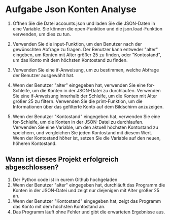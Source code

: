 # Aufgabe Json Konten Analyse


1. Öffnen Sie die Datei accounts.json und laden Sie die JSON-Daten in eine Variable. Sie können die open-Funktion und die json.load-Funktion verwenden, um dies zu tun.

2. Verwenden Sie die input-Funktion, um den Benutzer nach der gewünschten Abfrage zu fragen. Der Benutzer kann entweder "alter" eingeben, um Konten mit Alter größer 25 zu finden, oder "Kontostand", um das Konto mit dem höchsten Kontostand zu finden.

3. Verwenden Sie eine if-Anweisung, um zu bestimmen, welche Abfrage der Benutzer ausgewählt hat.

4. Wenn der Benutzer "alter" eingegeben hat, verwenden Sie eine for-Schleife, um die Konten in der JSON-Datei zu durchlaufen. Verwenden Sie eine if-Anweisung innerhalb der Schleife, um die Konten mit Alter größer 25 zu filtern.
Verwenden Sie die print-Funktion, um die Informationen über das gefilterte Konto auf dem Bildschirm anzuzeigen.

5. Wenn der Benutzer "Kontostand" eingegeben hat, verwenden Sie eine for-Schleife, um die Konten in der JSON-Datei zu durchlaufen. Verwenden Sie eine Variable, um den aktuell höchsten Kontostand zu speichern, und vergleichen Sie jeden Kontostand mit diesem Wert. Wenn der Kontostand höher ist, setzen Sie die Variable auf den neuen, höheren Kontostand.



## Wann ist dieses Projekt erfolgreich abgeschlossen?
1. Der Python code ist in eurem Github hochgeladen
2. Wenn der Benutzer "alter" eingegeben hat, durchläuft das Programm die Konten in der JSON-Datei und zeigt nur diejenigen mit Alter größer 25 an. 
3. Wenn der Benutzer "Kontostand" eingegeben hat, zeigt das Programm das Konto mit dem höchsten Kontostand an.
5. Das Programm läuft ohne Fehler und gibt die erwarteten Ergebnisse aus.

